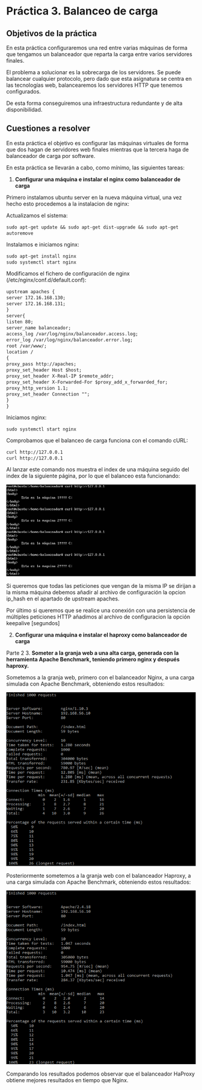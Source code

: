 # Práctica 3. Balanceo de carga

## Objetivos de la práctica
En esta práctica configuraremos una red entre varias máquinas de forma que tengamos un balanceador que reparta la carga entre varios servidores finales.  

El problema a solucionar es la sobrecarga de los servidores. Se puede balancear cualquier protocolo, pero dado que esta asignatura se centra en las tecnologías web, balancearemos los servidores HTTP que tenemos configurados.  

De esta forma conseguiremos una infraestructura redundante y de alta disponibilidad.

## Cuestiones a resolver
En esta práctica el objetivo es configurar las máquinas virtuales de forma que dos hagan de servidores web finales mientras que la tercera haga de balanceador de carga por software.  

En esta práctica se llevarán a cabo, como mínimo, las siguientes tareas:
1. **Configurar una máquina e instalar el nginx como balanceador de carga**

  Primero instalamos ubuntu server en la nueva máquina virtual, una vez hecho esto procedemos a la instalacion de nginx:    

  Actualizamos el sistema:
  ```
  sudo apt-get update && sudo apt-get dist-upgrade && sudo apt-get
  autoremove
  ```
  Instalamos e iniciamos nginx:
  ```
  sudo apt-get install nginx
  sudo systemctl start nginx
  ```  
  Modificamos el fichero de configuración de nginx (/etc/nginx/conf.d/default.conf):

  ```
  upstream apaches {
  server 172.16.168.130;
  server 172.16.168.131;
  }
  server{
  listen 80;
  server_name balanceador;
  access_log /var/log/nginx/balanceador.access.log;
  error_log /var/log/nginx/balanceador.error.log;
  root /var/www/;
  location /
  {
  proxy_pass http://apaches;
  proxy_set_header Host $host;
  proxy_set_header X-Real-IP $remote_addr;
  proxy_set_header X-Forwarded-For $proxy_add_x_forwarded_for;
  proxy_http_version 1.1;
  proxy_set_header Connection "";
  }
  }
  ```  
  Iniciamos nginx:  
  ```
  sudo systemctl start nginx
  ```  
  Comprobamos que el balanceo de carga funciona con el comando cURL:  
  ```
  curl http://127.0.0.1
  curl http://127.0.0.1
  ```
  Al lanzar este comando nos muestra el index de una máquina seguido del index de la siguiente página, por lo que el balanceo esta funcionando:  

  ![Captura Nginx](./imagenes/CapturaNginx.PNG)   

  Si queremos que todas las peticiones que vengan de la misma IP se dirijan a la misma máquina debemos añadir al archivo de configuración la opcion ip_hash en el apartado de upstream apaches.    

  Por último si queremos que se realice una conexión con una persistencia de múltiples peticiones HTTP añadimos al archivo de configuracion la opción keepalive [segundos]  

2. **Configurar una máquina e instalar el haproxy como balanceador de carga**  

  Parte 2
3. **Someter a la granja web a una alta carga, generada con la herramienta Apache Benchmark, teniendo primero nginx y después haproxy.**  

  Sometemos a la granja web, primero con el balanceador Nginx, a una carga simulada con Apache Benchmark, obteniendo estos resultados:  

  ![Captura BenchNginx](./imagenes/CapturaBenchmarkNginx.PNG)  

  Posteriormente sometemos a la granja web con el balanceador Haproxy, a una carga simulada con Apache Benchmark, obteniendo estos resultados:   

  ![Captura BenchHaproxy](./imagenes/CapturaBenchmarkHaproxy.PNG)  

  Comparando los resultados podemos observar que el balanceador HaProxy obtiene mejores resultados en tiempo que Nginx.
